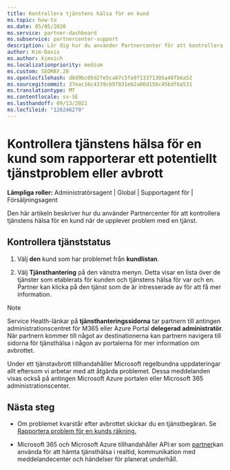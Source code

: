```yaml
---
title: Kontrollera tjänstens hälsa för en kund
ms.topic: how-to
ms.date: 05/05/2020
ms.service: partner-dashboard
ms.subservice: partnercenter-support
description: Lär dig hur du använder Partnercenter för att kontrollera tjänstens hälsa för en kund när de upplever problem med en tjänst.
author: Kim-Davis
ms.author: kimnich
ms.localizationpriority: medium
ms.custom: SEOMAY.20
ms.openlocfilehash: d8d9bc05d2fe5ca87c5fa9f13371305a48fb6a52
ms.sourcegitcommit: 37eac16c4339cb97831eb2a86d156c45bdf6a531
ms.translationtype: MT
ms.contentlocale: sv-SE
ms.lasthandoff: 09/13/2021
ms.locfileid: "126246270"
---
```

# <a name="check-service-health-for-a-customer-reporting-a-potential-service-problem-or-outage"></a>Kontrollera tjänstens hälsa för en kund som rapporterar ett potentiellt tjänstproblem eller avbrott

**Lämpliga roller:** Administratörsagent | Global | Supportagent för | Försäljningsagent

Den här artikeln beskriver hur du använder Partnercenter för att kontrollera tjänstens hälsa för en kund när de upplever problem med en tjänst. 

## <a name="check-service-health"></a>Kontrollera tjänststatus

1. Välj **den** kund som har problemet från **kundlistan**.

2. Välj **Tjänsthantering** på den vänstra menyn. Detta visar en lista över de tjänster som etablerats för kunden och tjänstens hälsa för var och en. Partner kan klicka på den tjänst som de är intresserade av för att få mer information. 

>[!NOTE] 
> Service Health-länkar på **tjänsthanteringssidorna** tar partnern till antingen administrationscentret för M365 eller Azure Portal **delegerad administratör**. När partnern kommer till något av destinationerna kan partnern navigera till sidorna för tjänsthälsa i någon av portalerna för mer information om avbrottet.
 
Under ett tjänstavbrott tillhandahåller Microsoft regelbundna uppdateringar allt eftersom vi arbetar med att åtgärda problemet. Dessa meddelanden visas också på antingen Microsoft Azure portalen eller Microsoft 365 administrationscenter.

## <a name="next-steps"></a>Nästa steg 

- Om problemet kvarstår efter avbrottet skickar du en tjänstbegäran. Se [Rapportera problem för en kunds räkning.](report-problems-on-behalf-of-a-customer.md)

- Microsoft 365 och Microsoft Azure tillhandahåller API:er som [partner](get-automated-service-notifications-with-our-apis.md)kan använda för att hämta tjänsthälsa i realtid, kommunikation med meddelandecenter och händelser för planerat underhåll.

 


